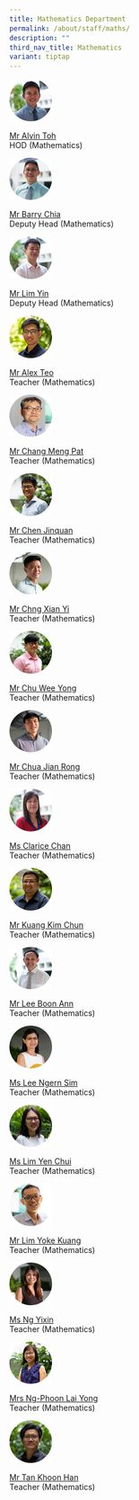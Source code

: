 ```yaml
---
title: Mathematics Department
permalink: /about/staff/maths/
description: ""
third_nav_title: Mathematics
variant: tiptap
---
```

<p></p><div class="isomer-image-wrapper"><img style="width: 15%;" height="auto" width="100%" src="/images/Staff/HOD-Alvin-Toh_s.jpg"></div><p><a href="https://eunoiajc.moe.edu.sg/about/staff/maths/mr-alvin-toh/" rel="noopener noreferrer nofollow" target="_blank">Mr Alvin Toh</a> <br>HOD (Mathematics)</p><div class="isomer-image-wrapper"><img style="width: 15%;" height="auto" width="100%" src="/images/Staff/Maths-Barry-Chia_s.jpg"></div><p><a href="https://eunoiajc.moe.edu.sg/about/staff/maths/mr-barry-chia/" rel="noopener noreferrer nofollow" target="_blank">Mr Barry Chia</a> <br>Deputy Head (Mathematics)</p><div class="isomer-image-wrapper"><img style="width: 15%;" height="auto" width="100%" src="/images/Staff/Maths-Lim-Yin_s.jpg"></div><p><a href="https://eunoiajc.moe.edu.sg/about/staff/maths/mr-lim-yin/" rel="noopener noreferrer nofollow" target="_blank">Mr Lim Yin</a> <br>Deputy Head (Mathematics)</p><div class="isomer-image-wrapper"><img style="width: 15%;" height="auto" width="100%" src="/images/Staff/Maths-Alex-Teo_s.jpg"></div><p><a href="https://eunoiajc.moe.edu.sg/about/staff/maths/mr-alex-teo/" rel="noopener noreferrer nofollow" target="_blank">Mr Alex Teo</a> <br>Teacher (Mathematics)</p><div class="isomer-image-wrapper"><img style="width: 15%;" height="auto" width="100%" src="/images/Staff/maths-chang-meng-pat_s.jpg"></div><p><a href="https://eunoiajc.moe.edu.sg/about/staff/maths/mr-chang-meng-pat/" rel="noopener noreferrer nofollow" target="_blank">Mr Chang Meng Pat</a><br>Teacher (Mathematics)</p><div class="isomer-image-wrapper"><img style="width: 15%;" height="auto" width="100%" src="/images/Staff/Maths-Chen-Jinquan_s.jpg"></div><p><a href="https://eunoiajc.moe.edu.sg/about/staff/maths/mr-chen-jinquan/" rel="noopener noreferrer nofollow" target="_blank">Mr Chen Jinquan</a> <br>Teacher (Mathematics)</p><div class="isomer-image-wrapper"><img style="width: 15%;" height="auto" width="100%" src="/images/Staff/Maths-Chng-Xian-Yi_s.jpg"></div><p><a href="https://eunoiajc.moe.edu.sg/about/staff/maths/mr-chng-xian-yi/" rel="noopener noreferrer nofollow" target="_blank">Mr Chng Xian Yi</a> <br>Teacher (Mathematics)</p><div class="isomer-image-wrapper"><img style="width: 15%;" height="auto" width="100%" src="/images/Staff/Maths-Chu-Wee-Yong_s.jpg"></div><p><a href="https://eunoiajc.moe.edu.sg/about/staff/maths/mr-chu-wee-yong/" rel="noopener noreferrer nofollow" target="_blank">Mr Chu Wee Yong</a> <br>Teacher (Mathematics)</p><div class="isomer-image-wrapper"><img style="width: 15%;" height="auto" width="100%" src="/images/Staff/Maths-Chua-Jian-Rong_s.jpg"></div><p><a href="https://eunoiajc.moe.edu.sg/about/staff/maths/mr-chua-jian-rong/" rel="noopener noreferrer nofollow" target="_blank">Mr Chua Jian Rong</a> <br>Teacher (Mathematics)</p><div class="isomer-image-wrapper"><img style="width: 15%;" height="auto" width="100%" src="/images/Staff/Maths-Clarice-Chan_s.jpg"></div><p><a href="https://eunoiajc.moe.edu.sg/about/staff/maths/ms-clarice-chan/" rel="noopener noreferrer nofollow" target="_blank">Ms Clarice Chan</a> <br>Teacher (Mathematics)</p><div class="isomer-image-wrapper"><img style="width: 15%;" height="auto" width="100%" src="/images/Staff/Kuang-Kim-Chun_s.jpg"></div><p><a href="https://eunoiajc.moe.edu.sg/about/staff/maths/mr-kuang-kim-chun/" rel="noopener noreferrer nofollow" target="_blank">Mr Kuang Kim Chun</a> <br>Teacher (Mathematics)</p><div class="isomer-image-wrapper"><img style="width: 15%;" height="auto" width="100%" src="/images/Staff/Maths-Lee-Boon-Ann_s.jpg"></div><p><a href="https://eunoiajc.moe.edu.sg/about/staff/maths/mr-lee-boon-ann/" rel="noopener noreferrer nofollow" target="_blank">Mr Lee Boon Ann</a> <br>Teacher (Mathematics)</p><div class="isomer-image-wrapper"><img style="width: 15%;" height="auto" width="100%" src="/images/Staff/Maths-Lee-Ngern-Sim_s.jpg"></div><p><a href="https://eunoiajc.moe.edu.sg/about/staff/maths/ms-lee-ngern-sim/" rel="noopener noreferrer nofollow" target="_blank">Ms Lee Ngern Sim</a> <br>Teacher (Mathematics)</p><div class="isomer-image-wrapper"><img style="width: 15%;" height="auto" width="100%" src="/images/Staff/Maths-Lim-Yen-Chui_s.jpg"></div><p><a href="https://eunoiajc.moe.edu.sg/about/staff/maths/ms-lim-yen-chui/" rel="noopener noreferrer nofollow" target="_blank">Ms Lim Yen Chui</a> <br>Teacher (Mathematics)</p><div class="isomer-image-wrapper"><img style="width: 15%;" height="auto" width="100%" src="/images/Staff/maths-lim-yoke-kuang_s.jpg"></div><p><a href="(https://eunoiajc.moe.edu.sg/about/staff/maths/mr-lim-yoke-kuang/" rel="noopener noreferrer nofollow" target="_blank">Mr Lim Yoke Kuang</a><br>Teacher (Mathematics)</p><div class="isomer-image-wrapper"><img style="width: 15%;" height="auto" width="100%" src="/images/Staff/Maths-Ng-Yixin_s.jpg"></div><p><a href="https://eunoiajc.moe.edu.sg/about/staff/maths/ms-ng-yixin/" rel="noopener noreferrer nofollow" target="_blank">Ms Ng Yixin</a><br>Teacher (Mathematics)</p><div class="isomer-image-wrapper"><img style="width: 15%;" height="auto" width="100%" src="/images/Staff/Maths-Ng-Phoon-Lai-Yong_s.jpg"></div><p><a href="https://eunoiajc.moe.edu.sg/about/staff/maths/mrs-ng-phoon-lai-yong/" rel="noopener noreferrer nofollow" target="_blank">Mrs Ng-Phoon Lai Yong</a><br>Teacher (Mathematics)</p><div class="isomer-image-wrapper"><img style="width: 15%;" height="auto" width="100%" src="/images/Staff/Maths-Tan-Khoon-Han_s.jpg"></div><p><a href="https://eunoiajc.moe.edu.sg/about/staff/maths/mr-tan-khoon-han/" rel="noopener noreferrer nofollow" target="_blank">Mr Tan Khoon Han</a><br>Teacher (Mathematics)</p>